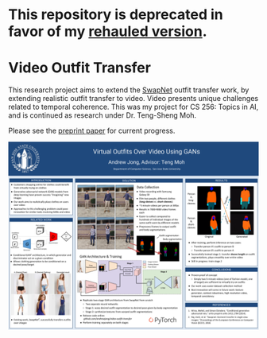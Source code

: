 # This repository is deprecated in favor of my [rehauled version](https://github.com/andrewjong/SwapNet).

# Video Outfit Transfer
This research project aims to extend the [SwapNet](http://www.eye.gatech.edu/swapnet/paper.pdf) outfit transfer work, by extending realistic outfit transfer to video. Video presents unique challenges related to temporal coherence. This was my project for CS 256: Topics in AI, and is continued as research under Dr. Teng-Sheng Moh.

Please see the
[preprint paper](https://github.com/andrewjong/video-outfit-transfer/blob/master/Video_Outfit_Transfer_Preprint.pdf)
for current progress.

![alt-text](resources/poster.png)
